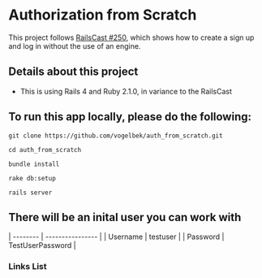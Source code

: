 # Authorization from Scratch

This project follows [RailsCast #250][1], which shows how to create a sign up and log in without the use of an engine.

## Details about this project

* This is using Rails 4 and Ruby 2.1.0, in variance to the RailsCast

## To run this app locally, please do the following:

`git clone https://github.com/vogelbek/auth_from_scratch.git`

`cd auth_from_scratch`

`bundle install`

`rake db:setup`

`rails server`

## There will be an inital user you can work with

| -------- | ---------------- |
| Username | testuser         |
| Password | TestUserPassword |


### Links List
[1]: http://railscasts.com/episodes/250-authentication-from-scratch "RailsCast #250"

